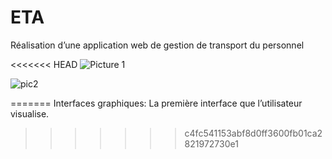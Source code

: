 # ETA
Réalisation d’une application web de gestion de transport du personnel

<<<<<<< HEAD
![Picture 1](https://user-images.githubusercontent.com/66019280/99825647-96f94600-2b57-11eb-92ef-df765a80a322.png)



![pic2](https://user-images.githubusercontent.com/66019280/99825780-c5772100-2b57-11eb-827c-751de5a4c3ba.png)


=======
Interfaces graphiques:
La première interface que l’utilisateur visualise.
>>>>>>> c4fc541153abf8d0ff3600fb01ca2821972730e1
